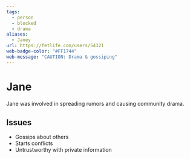 ```yaml
---
tags:
  - person
  - blocked
  - drama
aliases:
  - Janey
url: https://fetlife.com/users/54321
web-badge-color: "#FF1744"
web-message: "CAUTION: Drama & gossiping"
---
```


# Jane

Jane was involved in spreading rumors and causing community drama.

## Issues
- Gossips about others
- Starts conflicts
- Untrustworthy with private information
